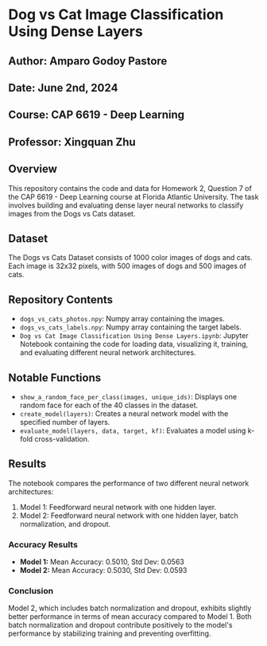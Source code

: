 # Dog vs Cat Image Classification Using Dense Layers

## Author: Amparo Godoy Pastore
## Date: June 2nd, 2024
## Course: CAP 6619 - Deep Learning
## Professor: Xingquan Zhu

## Overview
This repository contains the code and data for Homework 2, Question 7 of the CAP 6619 - Deep Learning course at Florida Atlantic University. The task involves building and evaluating dense layer neural networks to classify images from the Dogs vs Cats dataset.

## Dataset
The Dogs vs Cats Dataset consists of 1000 color images of dogs and cats. Each image is 32x32 pixels, with 500 images of dogs and 500 images of cats.

## Repository Contents
- `dogs_vs_cats_photos.npy`: Numpy array containing the images.
- `dogs_vs_cats_labels.npy`: Numpy array containing the target labels.
- `Dog vs Cat Image Classification Using Dense Layers.ipynb`: Jupyter Notebook containing the code for loading data, visualizing it, training, and evaluating different neural network architectures.

## Notable Functions
- `show_a_random_face_per_class(images, unique_ids)`: Displays one random face for each of the 40 classes in the dataset.
- `create_model(layers)`: Creates a neural network model with the specified number of layers.
- `evaluate_model(layers, data, target, kf)`: Evaluates a model using k-fold cross-validation.

## Results
The notebook compares the performance of two different neural network architectures:
1. Model 1: Feedforward neural network with one hidden layer.
2. Model 2: Feedforward neural network with one hidden layer, batch normalization, and dropout.

### Accuracy Results
- **Model 1:** Mean Accuracy: 0.5010, Std Dev: 0.0563
- **Model 2:** Mean Accuracy: 0.5030, Std Dev: 0.0593

### Conclusion
Model 2, which includes batch normalization and dropout, exhibits slightly better performance in terms of mean accuracy compared to Model 1. Both batch normalization and dropout contribute positively to the model's performance by stabilizing training and preventing overfitting.
